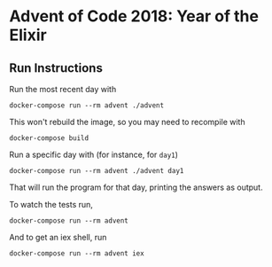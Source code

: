 # Advent of Code 2018: Year of the Elixir

## Run Instructions

Run the most recent day with

    docker-compose run --rm advent ./advent

This won't rebuild the image, so you may need to recompile with

    docker-compose build

Run a specific day with (for instance, for `day1`)

    docker-compose run --rm advent ./advent day1

That will run the program for that day, printing the answers as output.

To watch the tests run,

    docker-compose run --rm advent

And to get an iex shell, run

    docker-compose run --rm advent iex
